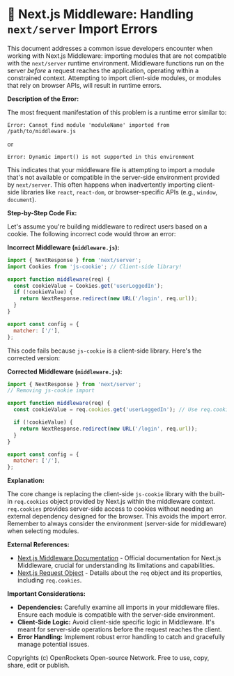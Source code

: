 # 🐞 Next.js Middleware: Handling `next/server` Import Errors


This document addresses a common issue developers encounter when working with Next.js Middleware: importing modules that are not compatible with the `next/server` runtime environment. Middleware functions run on the server *before* a request reaches the application, operating within a constrained context.  Attempting to import client-side modules, or modules that rely on browser APIs, will result in runtime errors.

**Description of the Error:**

The most frequent manifestation of this problem is a runtime error similar to:

```
Error: Cannot find module 'moduleName' imported from /path/to/middleware.js
```

or

```
Error: Dynamic import() is not supported in this environment
```


This indicates that your middleware file is attempting to import a module that's not available or compatible in the server-side environment provided by `next/server`.  This often happens when inadvertently importing client-side libraries like `react`, `react-dom`, or browser-specific APIs (e.g., `window`, `document`).


**Step-by-Step Code Fix:**

Let's assume you're building middleware to redirect users based on a cookie.  The following incorrect code would throw an error:

**Incorrect Middleware (`middleware.js`):**

```javascript
import { NextResponse } from 'next/server';
import Cookies from 'js-cookie'; // Client-side library!

export function middleware(req) {
  const cookieValue = Cookies.get('userLoggedIn');
  if (!cookieValue) {
    return NextResponse.redirect(new URL('/login', req.url));
  }
}

export const config = {
  matcher: ['/'],
};
```

This code fails because `js-cookie` is a client-side library. Here's the corrected version:

**Corrected Middleware (`middleware.js`):**

```javascript
import { NextResponse } from 'next/server';
// Removing js-cookie import

export function middleware(req) {
  const cookieValue = req.cookies.get('userLoggedIn'); // Use req.cookies

  if (!cookieValue) {
    return NextResponse.redirect(new URL('/login', req.url));
  }
}

export const config = {
  matcher: ['/'],
};
```

**Explanation:**

The core change is replacing the client-side `js-cookie` library with the built-in `req.cookies` object provided by Next.js within the middleware context.  `req.cookies` provides server-side access to cookies without needing an external dependency designed for the browser. This avoids the import error.  Remember to always consider the environment (server-side for middleware) when selecting modules.

**External References:**

* [Next.js Middleware Documentation](https://nextjs.org/docs/app/building-your-application/routing/middleware) - Official documentation for Next.js Middleware, crucial for understanding its limitations and capabilities.
* [Next.js Request Object](https://nextjs.org/docs/app/api-routes/request-object) - Details about the `req` object and its properties, including `req.cookies`.


**Important Considerations:**

* **Dependencies:** Carefully examine all imports in your middleware files.  Ensure each module is compatible with the server-side environment.
* **Client-Side Logic:** Avoid client-side specific logic in Middleware.  It's meant for server-side operations before the request reaches the client.
* **Error Handling:** Implement robust error handling to catch and gracefully manage potential issues.


Copyrights (c) OpenRockets Open-source Network. Free to use, copy, share, edit or publish.

